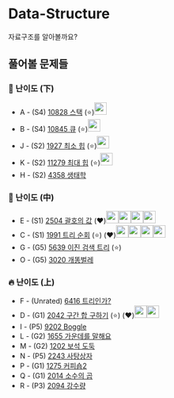 # Data-Structure
자료구조를 알아볼까요?
## 풀어볼 문제들

### :watermelon: 난이도 (下)
+ A - (S4) [10828 스택](https://www.acmicpc.net/problem/10828) (:star:)[<img src = "https://github.com/sulogc.png" width="25" height="25">](./Code/10828/10828_L.py)
+ B - (S4) [10845 큐](https://www.acmicpc.net/problem/10845) (:star:)[<img src = "https://github.com/sulogc.png" width="25" height="25">](./Code/10845/10845_L.py)
+ J - (S2) [1927 최소 힙](https://www.acmicpc.net/problem/1927)  (:star:)[<img src = "https://github.com/sulogc.png" width="25" height="25">](./Code/1927/1927_L.py)
+ K - (S2) [11279 최대 힙](https://www.acmicpc.net/problem/11279)  (:star:)[<img src = "https://github.com/sulogc.png" width="25" height="25">](./Code/11279/11279_L.py)
+ H - (S2) [4358 생태학](https://www.acmicpc.net/problem/4358) 


### :evergreen_tree: 난이도 (中)
+ E - (S1) [2504 괄호의 값](https://www.acmicpc.net/problem/2504) (:heart:)[<img src = "https://github.com/wocjs.png" width="25" height="25">](./Code/2504/2504_H.py)[<img src = "https://github.com/sulogc.png" width="25" height="25">](./Code/2504/2504_L.py)[<img src = "https://github.com/Frog-Slayer.png" width="25" height="25">](./Code/2504/2504_P.cpp)[<img src = "https://github.com/Haaarimmm.png" width="25" height="25">](./Code/2504/2504_K.py)
+ C - (S1) [1991 트리 순회](https://www.acmicpc.net/problem/1991) (:star:) (:heart:)[<img src = "https://github.com/wocjs.png" width="25" height="25">](./Code/1991/1991_H.py)[<img src = "https://github.com/sulogc.png" width="25" height="25">](./Code/1991/1991_L.py)[<img src = "https://github.com/Frog-Slayer.png" width="25" height="25">](./Code/1991/1991_P.cpp)[<img src = "https://github.com/Haaarimmm.png" width="25" height="25">](./Code/1991/1991_K.py)
+ G - (G5) [5639 이진 검색 트리](https://www.acmicpc.net/problem/5639) (:star:)
+ O - (G5) [3020 개똥벌레](https://www.acmicpc.net/problem/3020)

### :fire: 난이도 (上)
+ F - (Unrated) [6416 트리인가?](https://www.acmicpc.net/problem/6416) 
+ D - (G1) [2042 구간 합 구하기](https://www.acmicpc.net/problem/2042)  (:star:) (:heart:)[<img src = "https://github.com/suchshin.png" width="25" height="25">](./Code/2042/2042_S.py)[<img src = "https://github.com/Frog-Slayer.png" width="25" height="25">](./Code/2042/2042_P.cpp)
+ I - (P5) [9202 Boggle](https://www.acmicpc.net/problem/9202)
+ L - (G2) [1655 가운데를 말해요](https://www.acmicpc.net/problem/1655)
+ M - (G2) [1202 보석 도둑](https://www.acmicpc.net/problem/1202)
+ N - (P5) [2243 사탕상자](https://www.acmicpc.net/problem/2243)
+ P - (G1) [1275 커피숍2](https://www.acmicpc.net/problem/1275)
+ Q - (G1) [2014 소수의 곱](https://www.acmicpc.net/problem/2014)
+ R - (P3) [2094 강수량](https://www.acmicpc.net/problem/2094)







